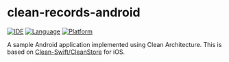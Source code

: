 # clean-records-android

[![IDE](https://img.shields.io/badge/Android%20Studio-3.0.1-green.svg)](https://developer.android.com/studio/)
[![Language](https://img.shields.io/badge/Kotlin-1.2.30-orange.svg)](https://kotlinlang.org)
[![Platform](https://img.shields.io/badge/platform-Android%208.0-brown.svg)](https://www.android.com/versions/oreo-8-0/)

A sample Android application implemented using Clean Architecture.
This is based on [Clean-Swift/CleanStore](https://github.com/Clean-Swift/CleanStore) for iOS.